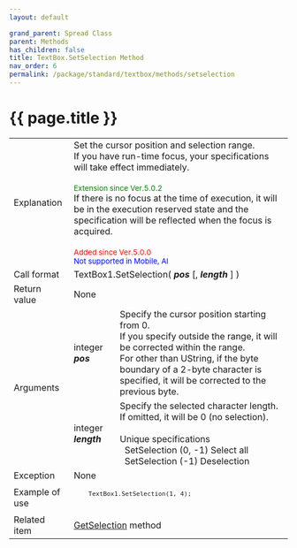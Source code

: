 ```yaml
---
layout: default

grand_parent: Spread Class
parent: Methods
has_children: false
title: TextBox.SetSelection Method
nav_order: 6
permalink: /package/standard/textbox/methods/setselection
---
```

# {{ page.title }}

<table> 
  <tr>
    <td>Explanation</td>
    <td colspan="2">Set the cursor position and selection range.<br>If you have run-time focus, your specifications will take effect immediately.<br><br><small><span style="color:green">Extension since Ver.5.0.2</span></small><br>If there is no focus at the time of execution, it will be in the execution reserved state and the specification will be reflected when the focus is acquired.<br><br><small><span style="color:red">Added since Ver.5.0.0</span></small><br><small><span style="color:blue">Not supported in Mobile, AI</span></small></td>
  </tr>
  <tr>
    <td>Call format</td>
    <td colspan="2">TextBox1.SetSelection( <b><i>pos</i></b> [, <b><i>length</i></b> ] )</td>
  </tr>
  <tr>
    <td>Return value</td>
    <td colspan="2">None</td>
  </tr>  
  <tr>
    <td rowspan="2">Arguments</td>
    <td>integer  <b><i>pos</i></b></td>
    <td>Specify the cursor position starting from 0.<br>If you specify outside the range, it will be corrected within the range.<br>For other than UString, if the byte boundary of a 2-byte character is specified, it will be corrected to the previous byte.</td>
  </tr>
  <tr>
    <td>integer <b><i>length</i></b></td>
    <td>Specify the selected character length. If omitted, it will be 0 (no selection).<br><br>Unique specifications<br>&nbsp;&nbsp;SetSelection (0, -1) Select all<br>&nbsp;&nbsp;SetSelection (-1) Deselection</td>
  </tr>
  <tr>
    <td>Exception</td>
    <td colspan="2">None</td>
  </tr>
  <tr>
    <td>Example of use</td>
    <td colspan="2"><code><pre>
    TextBox1.SetSelection(1, 4);
    </pre></code></td>
  </tr>
  <tr>
    <td>Related item</td>
    <td colspan="2"><a href="/package/standard/textbox/methods/getselection">GetSelection</a> method</td>
  </tr>
</table>



